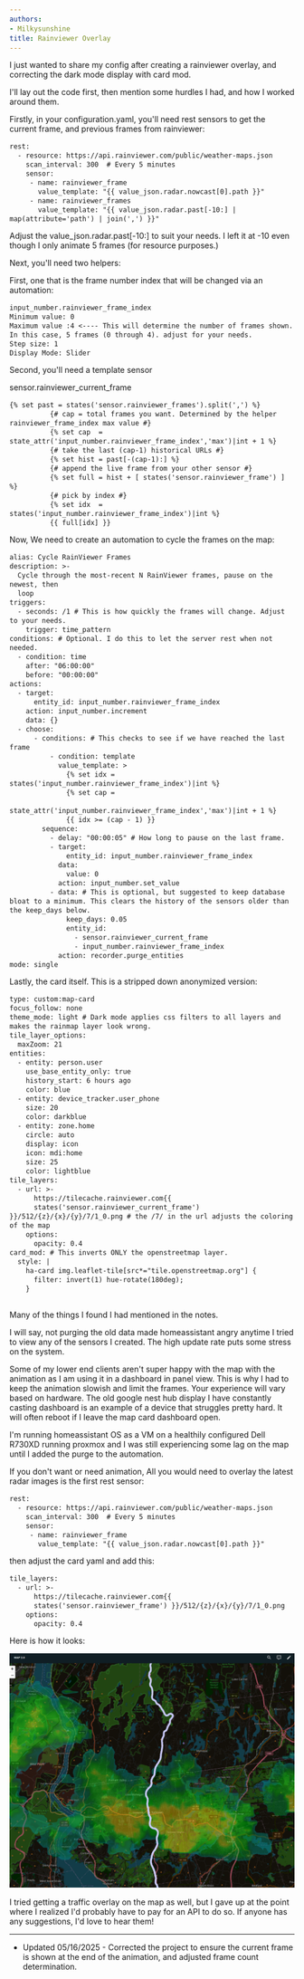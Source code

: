 ```yaml
---
authors: 
- Milkysunshine
title: Rainviewer Overlay
---
```


I just wanted to share my config after creating a rainviewer overlay, and correcting the dark mode display with card mod.

I'll lay out the code first, then mention some hurdles I had, and how I worked around them.

Firstly, in your configuration.yaml, you'll need rest sensors to get the current frame, and previous frames from rainviewer:

```
rest:
  - resource: https://api.rainviewer.com/public/weather-maps.json
    scan_interval: 300  # Every 5 minutes
    sensor:
     - name: rainviewer_frame
       value_template: "{{ value_json.radar.nowcast[0].path }}"
     - name: rainviewer_frames
       value_template: "{{ value_json.radar.past[-10:] | map(attribute='path') | join(',') }}"
```

Adjust the value_json.radar.past[-10:] to suit your needs. I left it at -10 even though I only animate 5 frames (for resource purposes.)


Next, you'll need two helpers:

First, one that is the frame number index that will be changed via an automation:

```
input_number.rainviewer_frame_index
Minimum value: 0
Maximum value :4 <---- This will determine the number of frames shown. In this case, 5 frames (0 through 4). adjust for your needs.
Step size: 1
Display Mode: Slider
```


Second, you'll need a template sensor

sensor.rainviewer_current_frame
```
{% set past = states('sensor.rainviewer_frames').split(',') %}
          {# cap = total frames you want. Determined by the helper rainviewer_frame_index max value #}
          {% set cap  = state_attr('input_number.rainviewer_frame_index','max')|int + 1 %}
          {# take the last (cap-1) historical URLs #}
          {% set hist = past[-(cap-1):] %}
          {# append the live frame from your other sensor #}
          {% set full = hist + [ states('sensor.rainviewer_frame') ] %}
          {# pick by index #}
          {% set idx  = states('input_number.rainviewer_frame_index')|int %}
          {{ full[idx] }}
```

Now, We need to create an automation to cycle the frames on the map:

```
alias: Cycle RainViewer Frames
description: >-
  Cycle through the most‑recent N RainViewer frames, pause on the newest, then
  loop
triggers:
  - seconds: /1 # This is how quickly the frames will change. Adjust to your needs.
    trigger: time_pattern
conditions: # Optional. I do this to let the server rest when not needed.
  - condition: time
    after: "06:00:00"
    before: "00:00:00"
actions:
  - target:
      entity_id: input_number.rainviewer_frame_index
    action: input_number.increment
    data: {}
  - choose:
      - conditions: # This checks to see if we have reached the last frame
          - condition: template
            value_template: >
              {% set idx = states('input_number.rainviewer_frame_index')|int %}
              {% set cap =
              state_attr('input_number.rainviewer_frame_index','max')|int + 1 %}
              {{ idx >= (cap - 1) }}
        sequence:
          - delay: "00:00:05" # How long to pause on the last frame.
          - target:
              entity_id: input_number.rainviewer_frame_index
            data:
              value: 0
            action: input_number.set_value
          - data: # This is optional, but suggested to keep database bloat to a minimum. This clears the history of the sensors older than the keep_days below.
              keep_days: 0.05
              entity_id:
                - sensor.rainviewer_current_frame
                - input_number.rainviewer_frame_index
            action: recorder.purge_entities
mode: single

```


Lastly, the card itself. This is a stripped down anonymized version:

```
type: custom:map-card
focus_follow: none
theme_mode: light # Dark mode applies css filters to all layers and makes the rainmap layer look wrong.
tile_layer_options:
  maxZoom: 21
entities:
  - entity: person.user
    use_base_entity_only: true
    history_start: 6 hours ago
    color: blue
  - entity: device_tracker.user_phone
    size: 20
    color: darkblue
  - entity: zone.home
    circle: auto
    display: icon
    icon: mdi:home
    size: 25
    color: lightblue
tile_layers:
  - url: >-
      https://tilecache.rainviewer.com{{
      states('sensor.rainviewer_current_frame') }}/512/{z}/{x}/{y}/7/1_0.png # the /7/ in the url adjusts the coloring of the map
    options:
      opacity: 0.4
card_mod: # This inverts ONLY the openstreetmap layer. 
  style: |
    ha-card img.leaflet-tile[src*="tile.openstreetmap.org"] {
      filter: invert(1) hue-rotate(180deg);
    }


```


Many of the things I found I had mentioned in the notes. 

I will say, not purging the old data made homeassistant angry anytime I tried to view any of the sensors I created. The high update rate puts some stress on the system.

Some of my lower end clients aren't super happy with the map with the animation as I am using it in a dashboard in panel view. This is why I had to keep the animation slowish and limit the frames. Your experience will vary based on hardware. The old google nest hub display I have constantly casting dashboard is an example of a device that struggles pretty hard. It will often reboot if I leave the map card dashboard open.

I'm running homeassistant OS as a VM on a healthily configured Dell R730XD running proxmox and I was still experiencing some lag on the map until I added the purge to the automation.

If you don't want or need animation, All you would need to overlay the latest radar images is the first rest sensor:

```
rest:
  - resource: https://api.rainviewer.com/public/weather-maps.json
    scan_interval: 300  # Every 5 minutes
    sensor:
     - name: rainviewer_frame
       value_template: "{{ value_json.radar.nowcast[0].path }}"
```

then adjust the card yaml and add this:

```
tile_layers:
  - url: >-
      https://tilecache.rainviewer.com{{
      states('sensor.rainviewer_frame') }}/512/{z}/{x}/{y}/7/1_0.png
    options:
      opacity: 0.4
```


Here is how it looks:

![rainviewer screenshot](rainviewer.png)

I tried getting a traffic overlay on the map as well, but I gave up at the point where I realized I'd probably have to pay for an API to do so. If anyone has any suggestions, I'd love to hear them!

----------------------
- Updated 05/16/2025 -
Corrected the project to ensure the current frame is shown at the end of the animation, and adjusted frame count determination.
